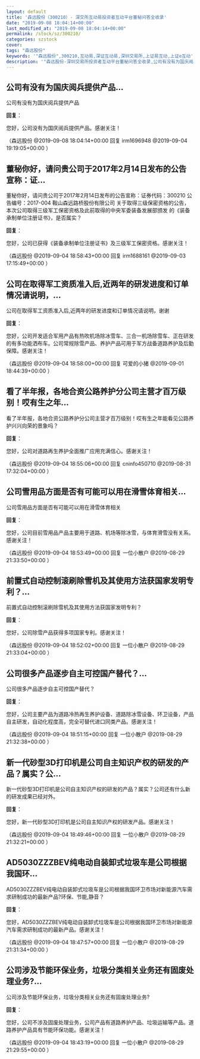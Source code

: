 ```yaml
---
layout: default
title: '森远股份（300210）- 深交所互动易投资者互动平台董秘问答全收录'
date: "2019-09-08 18:04:14+00:00"
last_modified_at: "2019-09-08 18:04:14+00:00"
permalink: /stock/sz/300210/
categories: szstock
cover: 
tags: "森远股份"
keywords: '"森远股份",300210,互动易,深证互动易,深圳交易所,上证易互动,上证e互动'
description: '"森远股份-深圳交易所投资者互动平台董秘问答全收录,公司有没有为国庆阅兵提供产品"'
---
```


## 公司有没有为国庆阅兵提供产品...

公司有没有为国庆阅兵提供产品

**回复**：

您好，公司没有为国庆阅兵提供产品。感谢关注！ 

（森远股份  @2019-09-08 18:04:14+00:00 回复 irm1696948  @2019-09-04 19:19:05+00:00 ）

## 董秘你好，请问贵公司于2017年2月14日发布的公告宣称：证...

董秘你好，请问贵公司于2017年2月14日发布的公告宣称：证券代码：300210 公告编号：2017-004 鞍山森远路桥股份有限公司 关于取得三级保密资格的公告，本次公司取得三级军工保密资格及此前取得的中央军委装备发展部颁发 的《装备承制单位注册证书》，是否属实？

**回复**：

您好，公司已获得《装备承制单位注册证书》及三级军工保密资格。感谢关注！ 

（森远股份  @2019-09-04 18:58:43+00:00 回复 irm1688161  @2019-09-03 17:15:49+00:00 ）

## 公司在取得军工资质准入后,近两年的研发进度和订单情况请说明，...

公司在取得军工资质准入后,近两年的研发进度和订单情况请说明，谢谢

**回复**：

您好，公司开发适合军用产品有热吹机场除冰雪车、三合一机场除雪车、正在研发的有多功能洒布车。公司常规除雪产品、养护产品可用于军方战备道路养护及后勤保障。感谢关注！ 

（森远股份  @2019-09-04 18:58:00+00:00 回复 可爱的小猪  @2019-09-01 18:44:39+00:00 ）

## 看了半年报，各地合资公路养护分公司主营才百万级别！哎有生之年...

看了半年报，各地合资公路养护分公司主营才百万级别！哎有生之年能看见公路养护兴兴向荣的景象吗？

**回复**：

您好，公司对道路再生养护全面推广应用充满信心。感谢关注！ 

（森远股份  @2019-09-04 18:55:06+00:00 回复 cninfo450710  @2019-08-31 17:32:04+00:00 ）

## 公司雪用品方面是否有可能可以用在滑雪体育相关...

公司雪用品方面是否有可能可以用在滑雪体育相关

**回复**：

您好，公司目前雪用品产品主要用于道路、机场等除冰雪，与体育滑雪没有关系。感谢关注！ 

（森远股份  @2019-09-04 18:53:49+00:00 回复 一位小散户  @2019-08-29 21:33:50+00:00 ）

## 前置式自动控制滚刷除雪机及其使用方法获国家发明专利？...

前置式自动控制滚刷除雪机及其使用方法获国家发明专利？

**回复**：

您好，公司除雪产品获得多项国家专利。感谢关注！ 

（森远股份  @2019-09-04 18:52:02+00:00 回复 一位小散户  @2019-08-29 21:33:04+00:00 ）

## 公司很多产品逐步自主可控国产替代？...

公司很多产品逐步自主可控国产替代？

**回复**：

您好，公司主要产品为道路冷热再生养护设备、道路除冰雪设备、环卫设备，产品自主研发，自动化程度高，完全可替代进口同类产品。感谢关注！ 

（森远股份  @2019-09-04 18:51:15+00:00 回复 一位小散户  @2019-08-29 21:32:38+00:00 ）

## 新一代砂型3D打印机是公司自主知识产权的研发的产品？属实？公...

新一代砂型3D打印机是公司自主知识产权的研发的产品？属实？公司还有什么新的研发成果已经对外。

**回复**：

您好，新一代砂型3D打印机是公司自主知识产权的研发产品。感谢关注！ 

（森远股份  @2019-09-04 18:49:46+00:00 回复 一位小散户  @2019-08-29 21:32:21+00:00 ）

## AD5030ZZZBEV纯电动自装卸式垃圾车是公司根据我国环...

AD5030ZZZBEV纯电动自装卸式垃圾车是公司根据我国环卫市场对新能源汽车需求研制成功的最新产品?环保、节能,静音？

**回复**：

您好，AD5030ZZZBEV纯电动自装卸式垃圾车是公司根据我国环卫市场对新能源汽车需求研制成功的最新产品。感谢关注！ 

（森远股份  @2019-09-04 18:47:57+00:00 回复 一位小散户  @2019-08-29 21:31:34+00:00 ）

## 公司涉及节能环保业务，垃圾分类相关业务还有固废处理业务?...

公司涉及节能环保业务，垃圾分类相关业务还有固废处理业务?

**回复**：

您好，公司不涉及固废处理业务，公司产品有道路养护产品、垃圾运输等产品。道路养护产品具有节能环保功能。感谢关注！ 

（森远股份  @2019-09-04 18:43:19+00:00 回复 一位小散户  @2019-08-29 21:29:55+00:00 ）

